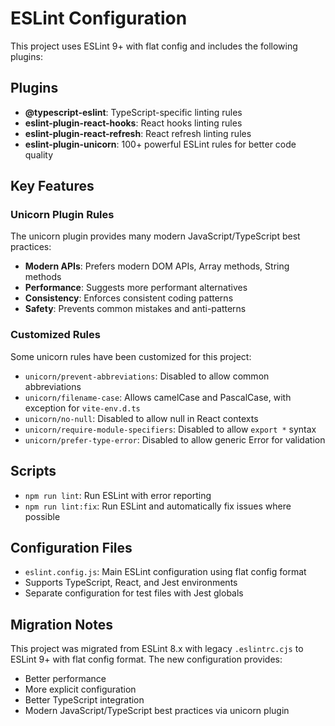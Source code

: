 # ESLint Configuration

This project uses ESLint 9+ with flat config and includes the following plugins:

## Plugins

- **@typescript-eslint**: TypeScript-specific linting rules
- **eslint-plugin-react-hooks**: React hooks linting rules
- **eslint-plugin-react-refresh**: React refresh linting rules
- **eslint-plugin-unicorn**: 100+ powerful ESLint rules for better code quality

## Key Features

### Unicorn Plugin Rules

The unicorn plugin provides many modern JavaScript/TypeScript best practices:

- **Modern APIs**: Prefers modern DOM APIs, Array methods, String methods
- **Performance**: Suggests more performant alternatives
- **Consistency**: Enforces consistent coding patterns
- **Safety**: Prevents common mistakes and anti-patterns

### Customized Rules

Some unicorn rules have been customized for this project:

- `unicorn/prevent-abbreviations`: Disabled to allow common abbreviations
- `unicorn/filename-case`: Allows camelCase and PascalCase, with exception for `vite-env.d.ts`
- `unicorn/no-null`: Disabled to allow null in React contexts
- `unicorn/require-module-specifiers`: Disabled to allow `export *` syntax
- `unicorn/prefer-type-error`: Disabled to allow generic Error for validation

## Scripts

- `npm run lint`: Run ESLint with error reporting
- `npm run lint:fix`: Run ESLint and automatically fix issues where possible

## Configuration Files

- `eslint.config.js`: Main ESLint configuration using flat config format
- Supports TypeScript, React, and Jest environments
- Separate configuration for test files with Jest globals

## Migration Notes

This project was migrated from ESLint 8.x with legacy `.eslintrc.cjs` to ESLint 9+ with flat config format. The new configuration provides:

- Better performance
- More explicit configuration
- Better TypeScript integration
- Modern JavaScript/TypeScript best practices via unicorn plugin
